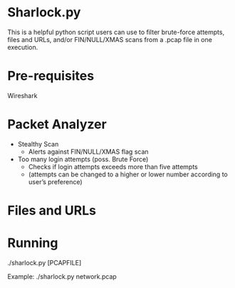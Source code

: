 # Sharlock.py

This is a helpful python script users can use to filter brute-force attempts, files and URLs, and/or FIN/NULL/XMAS scans from a .pcap file in one execution. 

# Pre-requisites

Wireshark

# Packet Analyzer

* Stealthy Scan
  * Alerts against FIN/NULL/XMAS flag scan
* Too many login attempts (poss. Brute Force)
  * Checks if login attempts exceeds more than five attempts
   * (attempts can be changed to a higher or lower number according to user’s preference)

# Files and URLs

# Running

./sharlock.py [PCAPFILE]

Example: 
 ./sharlock.py network.pcap
